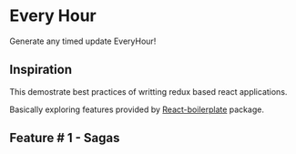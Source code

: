 # Every Hour
Generate any timed update EveryHour!

## Inspiration

This demostrate best practices of writting redux based react applications.

Basically exploring features provided by [React-boilerplate](https://github.com/react-boilerplate/react-boilerplate) package.

## Feature # 1 - Sagas
